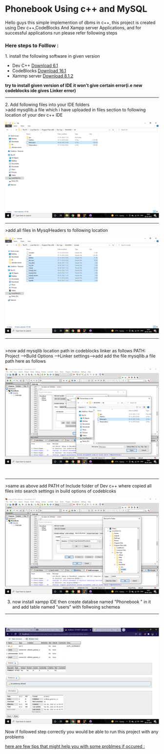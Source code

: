 <h1><b>Phonebook Using c++ and MySQL</b></h1>
Hello guys this simple implemention of dbms in c++, this project is created using Dev c++,CodeBlocks And Xampp server Applications, and for successful applications run please refer following steps
<br>
<h3>Here steps to Folllow :</h3>
  1. install the following software in given version 
  <ul>
  <li>Dev C++   <a href="https://sourceforge.net/projects/orwelldevcpp/files/latest/download">Download 6.1</a></li>
  <li>CodeBlocks <a href="https://sourceforge.net/projects/codeblocks/files/latest/download">Download 16.1</a></li>
  <li>Xammp server <a href="https://www.apachefriends.org/xampp-files/7.4.27/xampp-windows-x64-7.4.27-2-VC15-installer.exe">Download 8.1.2</a></li>
</ul>
<b>try to install given version of IDE it won't give certain error(i.e new codeblocks ide gives Linker error)</b>
<br>
<hr>
 2. Add following files into your IDE folders 
 <br>
 >add mysqllib.a file which i have uploaded in files section to following location of your dev c++ IDE
 
 ![Error](https://github.com/ChemoAlpha/PhoneBook-Mini-Project-/blob/main/Files/Screenshot%20(7).png )
<br>
<hr>
 >add all files in MysqlHeaders to following location
 <br>
 
 
 ![Error](https://github.com/ChemoAlpha/PhoneBook-Mini-Project-/blob/main/Files/Screenshot%20(8).png)
 
 
 <hr>
 <br>
 >now add mysqlib location path in codeblocks linker as follows
 PATH: Project -->Build Options -->Linker settings-->add
 add the file mysqllib.a file path here as follows
 <br>
 
 
 
 ![Error](https://github.com/ChemoAlpha/PhoneBook-Mini-Project-/blob/main/Files/Screenshot%20(9).png)
 
 
 
 <br>
 <hr>
 >same as above add PATH of Include folder of Dev c++ where copied all files into search settings in build options of codeblcoks




 ![Error](https://github.com/ChemoAlpha/PhoneBook-Mini-Project-/blob/main/Files/Screenshot%20(10).png)
 
 3. now install xampp IDE then create databse named "Phonebook " in it and add table named "users" with follwoing schemea
 
 
 <hr>
 <br>
 
 
 ![Error](https://github.com/ChemoAlpha/PhoneBook-Mini-Project-/blob/main/Files/Screenshot%20(11).png)
 
 
 
 
 Now if followed step correctly you would be able to run this project with any problems
 
 <u>here are few tips that might help you with some problmes if occured  :</u>
 <ul>
 
